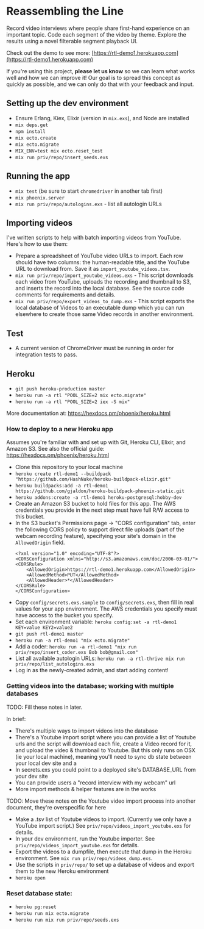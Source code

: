 # Reassembling the Line

Record video interviews where people share first-hand experience on an important topic. Code each segment of the video by theme. Explore the results using a novel filterable segment playback UI.

Check out the demo to see more: [https://rtl-demo1.herokuapp.com](https://rtl-demo1.herokuapp.com)

If you're using this project, **please let us know** so we can learn what works well and how we can improve it! Our goal is to spread this concept as quickly as possible, and we can only do that with your feedback and input.


## Setting up the dev environment

  * Ensure Erlang, Kiex, Elixir (version in `mix.exs`), and Node are installed
  * `mix deps.get`
  * `npm install`
  * `mix ecto.create`
  * `mix ecto.migrate`
  * `MIX_ENV=test mix ecto.reset_test`
  * `mix run priv/repo/insert_seeds.exs`


## Running the app

  * `mix test` (be sure to start `chromedriver` in another tab first)
  * `mix phoenix.server`
  * `mix run priv/repo/autologins.exs` - list all autologin URLs


## Importing videos

I've written scripts to help with batch importing videos from YouTube. Here's how to use them:

  * Prepare a spreadsheet of YouTube video URLs to import. Each row should have two columns: the human-readable title, and the YouTube URL to download from. Save it as `import_youtube_videos.tsv`.
  * `mix run priv/repo/import_youtube_videos.exs` - This script downloads each video from YouTube, uploads the recording and thumbnail to S3, and inserts the record into the local database. See the source code comments for requirements and details.
  * `mix run priv/repo/export_videos_to_dump.exs` - This script exports the local database of Videos to an executable dump which you can run elsewhere to create those same Video records in another environment.


## Test

  * A current version of ChromeDriver must be running in order for integration tests to pass.


## Heroku

* `git push heroku-production master`
* `heroku run -a rtl "POOL_SIZE=2 mix ecto.migrate"`
* `heroku run -a rtl "POOL_SIZE=2 iex -S mix"`

More documentation at: https://hexdocs.pm/phoenix/heroku.html


### How to deploy to a new Heroku app

Assumes you're familiar with and set up with Git, Heroku CLI, Elixir, and Amazon S3. See also the official guide: https://hexdocs.pm/phoenix/heroku.html

* Clone this repository to your local machine
* `heroku create rtl-demo1 --buildpack "https://github.com/HashNuke/heroku-buildpack-elixir.git"`
* `heroku buildpacks:add -a rtl-demo1 https://github.com/gjaldon/heroku-buildpack-phoenix-static.git`
* `heroku addons:create -a rtl-demo1 heroku-postgresql:hobby-dev`
* Create an Amazon S3 bucket to hold files for this app. The AWS credentials you provide in the next step must have full R/W access to this bucket.
* In the S3 bucket's Permissions page -> "CORS configuration" tab, enter the following CORS policy to support direct file uploads (part of the webcam recording feature), specifying your site's domain in the `AllowedOrigin` field.
  ```
  <?xml version="1.0" encoding="UTF-8"?>
  <CORSConfiguration xmlns="http://s3.amazonaws.com/doc/2006-03-01/">
  <CORSRule>
      <AllowedOrigin>https://rtl-demo1.herokuapp.com</AllowedOrigin>
      <AllowedMethod>PUT</AllowedMethod>
      <AllowedHeader>*</AllowedHeader>
  </CORSRule>
  </CORSConfiguration>
  ```
* Copy `config/secrets.exs.sample` to `config/secrets.exs`, then fill in real values for your app environment. The AWS credentials you specify must have access to the bucket you specify.
* Set each environment variable: `heroku config:set -a rtl-demo1 KEY=value KEY2=value2`
* `git push rtl-demo1 master`
* `heroku run -a rtl-demo1 "mix ecto.migrate"`
* Add a coder: `heroku run -a rtl-demo1 "mix run priv/repo/insert_coder.exs Bob bob@gmail.com"`
* List all available autologin URLs: `heroku run -a rtl-thrive mix run priv/repo/list_autologins.exs`
* Log in as the newly-created admin, and start adding content!


### Getting videos into the database; working with multiple databases

TODO: Fill these notes in later.

In brief:

- There's multiple ways to import videos into the database
- There's a Youtube import script where you can provide a list of Youtube urls and the script will download each file, create a Video record for it, and upload the video & thumbnail to Youtube. But this only runs on OSX (ie your local machine), meaning you'll need to sync db state between your local dev site and a
- In secrets.exs you could point to a deployed site's DATABASE_URL from your dev site
- You can provide users a "record interview with my webcam" url
- More import methods & helper features are in the works

TODO: Move these notes on the Youtube video import process into another document, they're overspecific for here

* Make a .tsv list of Youtube videos to import. (Currently we only have a YouTube import script.) See `priv/repo/videos_import_youtube.exs` for details.
* In your dev environment, run the Youtube importer. See `priv/repo/videos_import_youtube.exs` for details.
* Export the videos to a dumpfile, then execute that dump in the Heroku environment. See `mix run priv/repo/videos_dump.exs`.
* Use the scripts in `priv/repo/` to set up a database of videos and export them to the new Heroku environment
* `heroku open`


### Reset database state:

- `heroku pg:reset`
- `heroku run mix ecto.migrate`
- `heroku run mix run priv/repo/seeds.exs`
